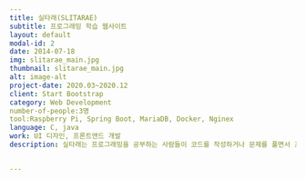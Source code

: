 ```yaml
---
title: 실타래(SLITARAE)
subtitle: 프로그래밍 학습 웹사이트
layout: default
modal-id: 2
date: 2014-07-18
img: slitarae_main.jpg
thumbnail: slitarae_main.jpg
alt: image-alt
project-date: 2020.03~2020.12
client: Start Bootstrap
category: Web Development
number-of-people:3명
tool:Raspberry Pi, Spring Boot, MariaDB, Docker, Nginex
language: C, java
work: UI 디자인, 프론트앤드 개발
description: 실타래는 프로그래밍을 공부하는 사람들이 코드를 작성하거나 문제를 풀면서 프로그래밍을 학습하고 익힐 수 있도록 돕는 웹사이트입니다. 실타래는 많은 문제들과 함께 에디터를 제공하여 별도의 IDE를 설치하지 않고 웹사이트 안에서 문제를 받아 해결할 수 있도록 되어있습니다. 난이도, 출처별로 나누어진 문제를 통해 자신의 실력을 파악할 수 있으며, 자신이 준비하는 코딩테스트의 기출 문제를 풀 수 있습니다. 


---
```

